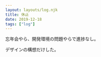 ```yaml
---
layout: layouts/log.njk
title: 休止
date: 2019-12-18
tags: ["log"]
---
```


忘年会やら、開発環境の問題やらで進捗なし。

デザインの構想だけした。
